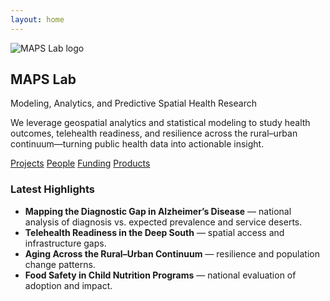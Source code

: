 ```yaml
---
layout: home
---
```


<section class="home-hero">
  <img class="hero-logo" src="{{ '/assets/logo.png' | relative_url }}" alt="MAPS Lab logo">
  <h1>MAPS Lab</h1>
  <p class="lead">Modeling, Analytics, and Predictive Spatial Health Research</p>

  <p class="mission">
    We leverage geospatial analytics and statistical modeling to study health outcomes, telehealth readiness,
    and resilience across the rural–urban continuum—turning public health data into actionable insight.
  </p>

  <p class="hero-cta">
    <a class="btn" href="{{ '/projects/' | relative_url }}">Projects</a>
    <a class="btn" href="{{ '/people/' | relative_url }}">People</a>
    <a class="btn" href="{{ '/funding/' | relative_url }}">Funding</a>
    <a class="btn" href="{{ '/products/' | relative_url }}">Products</a>
  </p>
</section>

### Latest Highlights

<ul class="highlights">
  <li><strong>Mapping the Diagnostic Gap in Alzheimer’s Disease</strong> — national analysis of diagnosis vs. expected prevalence and service deserts.</li>
  <li><strong>Telehealth Readiness in the Deep South</strong> — spatial access and infrastructure gaps.</li>
  <li><strong>Aging Across the Rural–Urban Continuum</strong> — resilience and population change patterns.</li>
  <li><strong>Food Safety in Child Nutrition Programs</strong> — national evaluation of adoption and impact.</li>
</ul>
